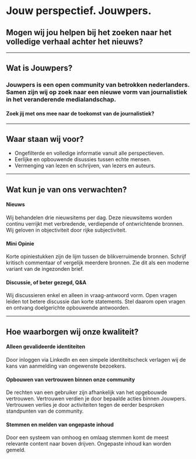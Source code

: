 # Jouw perspectief. Jouwpers.
## Mogen wij jou helpen bij het zoeken naar het volledige verhaal achter het nieuws?
---
## Wat is Jouwpers?
### Jouwpers is een open community van betrokken nederlanders. Samen zijn wij op zoek naar een nieuwe vorm van journalistiek in het veranderende medialandschap. 

#### Zoek jij met ons mee naar de toekomst van de journalistiek?
---
## Waar staan wij voor?
* Ongefilterde en volledige informatie vanuit alle perspectieven.
* Eerlijke en opbouwende disussies tussen echte mensen.
* Vermenging van lezen en schrijven, van lezers en auteurs. 
---
## Wat kun je van ons verwachten?
#### Nieuws
Wij behandelen drie nieuwsitems per dag. Deze nieuwsitems worden continu verrijkt met verbredende, verdiepende of ontwrichtende bronnen. Wij geloven in objectiviteit door rijke subjectiviteit.

#### Mini Opinie
Korte opiniestukken zijn de lijm tussen de blikverruimende bronnen. Schrijf kritisch commentaar of vergelijk meerdere bronnen. Zie dit als een moderne variant van de ingezonden brief.

#### Discussie, of beter gezegd, Q&A
Wij discussieren enkel en alleen in vraag-antwoord vorm. Open vragen leiden tot betere discussie dan korte statements. Stel daarom open vragen en ontvang doelgerichte opbouwende antwoorden.

--- 
## Hoe waarborgen wij onze kwaliteit?

#### Alleen gevalideerde identiteiten
Door inloggen via LinkedIn en een simpele identiteitscheck verlagen wij de kans van aanmelding van ongewenste bezoekers. 

#### Opbouwen van vertrouwen binnen onze community
De rechten van een gebruiker zijn afhankelijk van het opgebouwde vertrouwen. Vertrouwen verdien je door bepaalde acties binnen Jouwpers. Vertrouwen verlies je door activiteiten tegen de eerder besproken standpunten van de community.

#### Stemmen en melden van ongepaste inhoud
Door een systeem van omhoog en omlaag stemmen komt de meest relevante content naar boven drijven. Ongepaste inhoud kan worden gemeld.